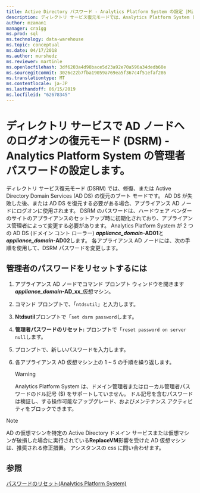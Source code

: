 ```yaml
---
title: Active Directory パスワード - Analytics Platform System の設定 |Microsoft Docs
description: ディレクトリ サービス復元モードでは、Analytics Platform System (APS) で Active Directory ノード管理者ログオン パスワードを設定します。
author: mzaman1
manager: craigg
ms.prod: sql
ms.technology: data-warehouse
ms.topic: conceptual
ms.date: 04/17/2018
ms.author: murshedz
ms.reviewer: martinle
ms.openlocfilehash: 3df6203a4d98bace5d23a92e70a596a34dedb60e
ms.sourcegitcommit: 3026c22b7fba19059a769ea5f367c4f51efaf286
ms.translationtype: MT
ms.contentlocale: ja-JP
ms.lasthandoff: 06/15/2019
ms.locfileid: "62678345"
---
```

# <a name="set-admin-password-for-logging-on-to-ad-nodes-in-directory-services-restore-mode-dsrm---analytics-platform-system"></a>ディレクトリ サービスで AD ノードへのログオンの復元モード (DSRM) - Analytics Platform System の管理者パスワードの設定します。
ディレクトリ サービス復元モード (DSRM) では、修復、または Active Directory Domain Services (AD DS) の復元のブート モードです。 AD DS が失敗した後、または AD DS を復元する必要がある場合、アプライアンス AD ノードにログオンに使用されます。 DSRM のパスワードは、ハードウェア ベンダーのサイトのアプライアンスのセットアップ時に初期化されており、アプライアンス管理者によって変更する必要があります。 Analytics Platform System が 2 つの AD DS (ドメイン コント ローラー) **_appliance_domain_-AD01**と **_appliance_domain_-AD02**します。 各アプライアンス AD ノードには、次の手順を使用して、DSRM パスワードを変更します。  
  
## <a name="HowToDSRM"></a>管理者のパスワードをリセットするには  
  
1.  アプライアンス AD ノードでコマンド プロンプト ウィンドウを開きます <strong>_appliance_domain_-AD_xx_</strong>仮想マシン。  
  
2.  コマンド プロンプトで、「`ntdsutil`」と入力します。  
  
3.  **Ntdsutil**プロンプトで「`set dsrm password`します。  
  
4.  **管理者パスワードのリセット:** プロンプトで「`reset password on server null`します。  
  
5.  プロンプトで、新しいパスワードを入力します。  
  
6.  各アプライアンス AD 仮想マシン上の 1 ~ 5 の手順を繰り返します。  
  
    > [!WARNING]  
    > Analytics Platform System は、ドメイン管理者またはローカル管理者パスワードのドル記号 ($) をサポートしていません。 ドル記号を含むパスワードは検証し、する操作可能なアップグレード、およびメンテナンス アクティビティをブロックできます。  
  
> [!NOTE]  
> AD の仮想マシンを特定の Active Directory ドメイン サービスまたは仮想マシンが破損した場合に実行されている**ReplaceVM**影響を受けた AD 仮想マシンは、推奨される修正措置。 アシスタンスの css に問い合わせます。  
  
## <a name="see-also"></a>参照  
[パスワードのリセット&#40;Analytics Platform System&#41;](password-reset.md)  
  
